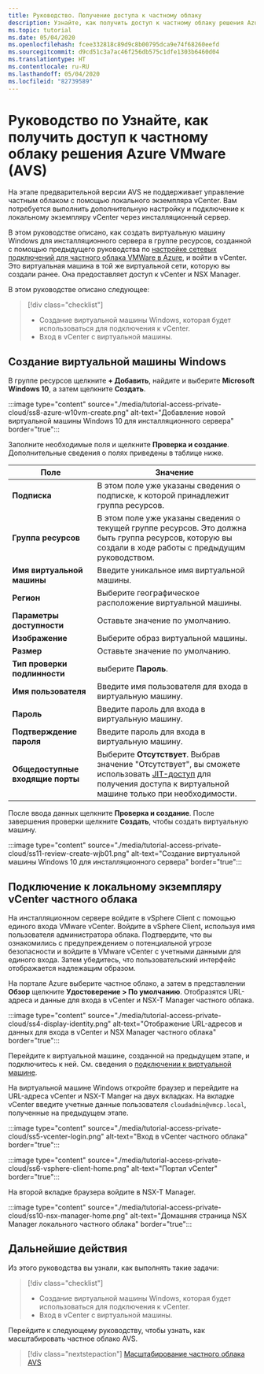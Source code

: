 ```yaml
---
title: Руководство. Получение доступа к частному облаку
description: Узнайте, как получить доступ к частному облаку решения Azure VMware (AVS)
ms.topic: tutorial
ms.date: 05/04/2020
ms.openlocfilehash: fcee332818c89d9c8b00795dca9e74f68260eefd
ms.sourcegitcommit: d9cd51c3a7ac46f256db575c1dfe1303b6460d04
ms.translationtype: HT
ms.contentlocale: ru-RU
ms.lasthandoff: 05/04/2020
ms.locfileid: "82739589"
---
```

# <a name="tutorial-learn-how-to-access-an-azure-vmware-solution-avs-private-cloud"></a>Руководство по Узнайте, как получить доступ к частному облаку решения Azure VMware (AVS)

На этапе предварительной версии AVS не поддерживает управление частным облаком с помощью локального экземпляра vCenter. Вам потребуется выполнить дополнительную настройку и подключение к локальному экземпляру vCenter через инсталляционный сервер. 

В этом руководстве описано, как создать виртуальную машину Windows для инсталляционного сервера в группе ресурсов, созданной с помощью предыдущего руководства по [ настройке сетевых подключений для частного облака VMWare в Azure](tutorial-configure-networking.md), и войти в vCenter. Это виртуальная машина в той же виртуальной сети, которую вы создали ранее. Она предоставляет доступ к vCenter и NSX Manager. 

В этом руководстве описано следующее:

> [!div class="checklist"]
> * Создание виртуальной машины Windows, которая будет использоваться для подключения к vCenter.
> * Вход в vCenter с виртуальной машины.

## <a name="create-a-new-windows-virtual-machine"></a>Создание виртуальной машины Windows

В группе ресурсов щелкните **+ Добавить**, найдите и выберите **Microsoft Windows 10**, а затем щелкните **Создать**.

:::image type="content" source="./media/tutorial-access-private-cloud/ss8-azure-w10vm-create.png" alt-text="Добавление новой виртуальной машины Windows 10 для инсталляционного сервера" border="true":::

Заполните необходимые поля и щелкните **Проверка и создание**. Дополнительные сведения о полях приведены в таблице ниже.

| Поле | Значение |
| --- | --- |
| **Подписка** | В этом поле уже указаны сведения о подписке, к которой принадлежит группа ресурсов. |
| **Группа ресурсов** | В этом поле уже указаны сведения о текущей группе ресурсов. Это должна быть группа ресурсов, которую вы создали в ходе работы с предыдущим руководством. |
| **Имя виртуальной машины** | Введите уникальное имя виртуальной машины. |
| **Регион** | Выберите географическое расположение виртуальной машины. |
| **Параметры доступности** | Оставьте значение по умолчанию. |
| **Изображение** | Выберите образ виртуальной машины. |
| **Размер** | Оставьте значение по умолчанию. |
| **Тип проверки подлинности**  | выберите **Пароль**. |
| **Имя пользователя** | Введите имя пользователя для входа в виртуальную машину. |
| **Пароль** | Введите пароль для входа в виртуальную машину. |
| **Подтверждение пароля** | Введите пароль для входа в виртуальную машину. |
| **Общедоступные входящие порты** | Выберите **Отсутствует**. Выбрав значение "Отсутствует", вы сможете использовать [JIT-доступ](../security-center/security-center-just-in-time.md#configure-jit-access-from-an-azure-vms-page-) для получения доступа к виртуальной машине только при необходимости.  |

После ввода данных щелкните **Проверка и создание**. После завершения проверки щелкните **Создать**, чтобы создать виртуальную машину.

:::image type="content" source="./media/tutorial-access-private-cloud/ss11-review-create-wjb01.png" alt-text="Создание виртуальной машины Windows 10 для инсталляционного сервера" border="true":::

## <a name="connect-to-the-local-vcenter-of-your-private-cloud"></a>Подключение к локальному экземпляру vCenter частного облака

На инсталляционном сервере войдите в vSphere Client с помощью единого входа VMware vCenter. Войдите в vSphere Client, используя имя пользователя администратора облака. Подтвердите, что вы ознакомились с предупреждением о потенциальной угрозе безопасности и войдите в VMware vCenter с учетными данными для единого входа. Затем убедитесь, что пользовательский интерфейс отображается надлежащим образом.

На портале Azure выберите частное облако, а затем в представлении **Обзор** щелкните **Удостоверение > По умолчанию**. Отобразятся URL-адреса и данные для входа в vCenter и NSX-T Manager частного облака.

:::image type="content" source="./media/tutorial-access-private-cloud/ss4-display-identity.png" alt-text="Отображение URL-адресов и данных для входа в vCenter и NSX Manager частного облака" border="true":::

Перейдите к виртуальной машине, созданной на предыдущем этапе, и подключитесь к ней. См. сведения о [подключении к виртуальной машине](../virtual-machines/windows/connect-logon.md#connect-to-the-virtual-machine).

На виртуальной машине Windows откройте браузер и перейдите на URL-адреса vCenter и NSX-T Manger на двух вкладках. На вкладке vCenter введите учетные данные пользователя `cloudadmin@vmcp.local`, полученные на предыдущем этапе.

:::image type="content" source="./media/tutorial-access-private-cloud/ss5-vcenter-login.png" alt-text="Вход в vCenter частного облака" border="true":::

:::image type="content" source="./media/tutorial-access-private-cloud/ss6-vsphere-client-home.png" alt-text="Портал vCenter" border="true":::

На второй вкладке браузера войдите в NSX-T Manager.

:::image type="content" source="./media/tutorial-access-private-cloud/ss10-nsx-manager-home.png" alt-text="Домашняя страница NSX Manager локального частного облака" border="true":::

## <a name="next-steps"></a>Дальнейшие действия

Из этого руководства вы узнали, как выполнять такие задачи:

> [!div class="checklist"]
> * Создание виртуальной машины Windows, которая будет использоваться для подключения к vCenter.
> * Вход в vCenter с виртуальной машины.

Перейдите к следующему руководству, чтобы узнать, как масштабировать частное облако AVS.

> [!div class="nextstepaction"]
> [Масштабирование частного облака AVS](tutorial-scale-private-cloud.md)